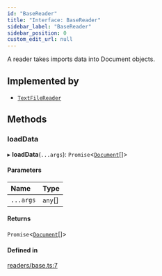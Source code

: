 ```yaml
---
id: "BaseReader"
title: "Interface: BaseReader"
sidebar_label: "BaseReader"
sidebar_position: 0
custom_edit_url: null
---
```


A reader takes imports data into Document objects.

## Implemented by

- [`TextFileReader`](../classes/TextFileReader.md)

## Methods

### loadData

▸ **loadData**(`...args`): `Promise`<[`Document`](../classes/Document.md)[]\>

#### Parameters

| Name | Type |
| :------ | :------ |
| `...args` | `any`[] |

#### Returns

`Promise`<[`Document`](../classes/Document.md)[]\>

#### Defined in

[readers/base.ts:7](https://github.com/run-llama/LlamaIndexTS/blob/d73ac8e/packages/core/src/readers/base.ts#L7)
